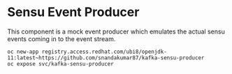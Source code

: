 # Sensu Event Producer
This component is a mock event producer which emulates the actual sensu events  coming in to the event stream.
```
oc new-app registry.access.redhat.com/ubi8/openjdk-11:latest~https://github.com/snandakumar87/kafka-sensu-producer
oc expose svc/kafka-sensu-producer
```